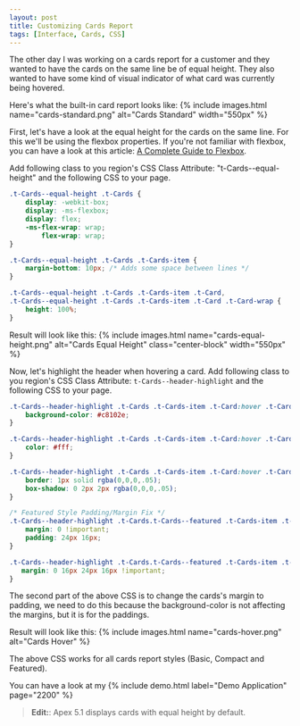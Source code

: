 ```yaml
---
layout: post
title: Customizing Cards Report
tags: [Interface, Cards, CSS]
---
```


The other day I was working on a cards report for a customer and they wanted to have the cards on the same line be of equal height. They also wanted to have some kind of visual indicator of what card was currently being hovered.

Here's what the built-in card report looks like:
{% include images.html name="cards-standard.png" alt="Cards Standard" width="550px" %}

First, let's have a look at the equal height for the cards on the same line.
For this we'll be using the flexbox properties. If you're not familiar with flexbox, you can have a look at this article: [A Complete Guide to Flexbox](https://css-tricks.com/snippets/css/a-guide-to-flexbox/).

Add following class to you region's CSS Class Attribute: "t-Cards--equal-height" and the following CSS to your page.
```css
.t-Cards--equal-height .t-Cards {
    display: -webkit-box;
    display: -ms-flexbox;
    display: flex;
    -ms-flex-wrap: wrap;
        flex-wrap: wrap;
} 

.t-Cards--equal-height .t-Cards .t-Cards-item {
    margin-bottom: 10px; /* Adds some space between lines */
} 

.t-Cards--equal-height .t-Cards .t-Cards-item .t-Card,
.t-Cards--equal-height .t-Cards .t-Cards-item .t-Card .t-Card-wrap {
    height: 100%;
}
```

Result will look like this:
{% include images.html name="cards-equal-height.png" alt="Cards Equal Height" class="center-block" width="550px" %}

Now, let's highlight the header when hovering a card.
Add following class to you region's CSS Class Attribute: `t-Cards--header-highlight` and the following CSS to your page.
```css
.t-Cards--header-highlight .t-Cards .t-Cards-item .t-Card:hover .t-Card-titleWrap{
    background-color: #c8102e;
}

.t-Cards--header-highlight .t-Cards .t-Cards-item .t-Card:hover .t-Card-titleWrap .t-Card-title {
    color: #fff;
}

.t-Cards--header-highlight .t-Cards .t-Cards-item .t-Card:hover .t-Card-wrap {
    border: 1px solid rgba(0,0,0,.05);
    box-shadow: 0 2px 2px rgba(0,0,0,.05);
}

/* Featured Style Padding/Margin Fix */
.t-Cards--header-highlight .t-Cards.t-Cards--featured .t-Cards-item .t-Card .t-Card-titleWrap {
    margin: 0 !important;
    padding: 24px 16px;
}

.t-Cards--header-highlight .t-Cards.t-Cards--featured .t-Cards-item .t-Card .t-Card-body {
   margin: 0 16px 24px 16px !important;
}
```

The second part of the above CSS is to change the cards's margin to padding, we need to do this because the background-color is not affecting the margins, but it is for the paddings.

Result will look like this:
{% include images.html name="cards-hover.png" alt="Cards Hover" %}

The above CSS works for all cards report styles (Basic, Compact and Featured). 

You can have a look at my {% include demo.html label="Demo Application" page="2200" %}

> **Edit:**: Apex 5.1 displays cards with equal height by default.